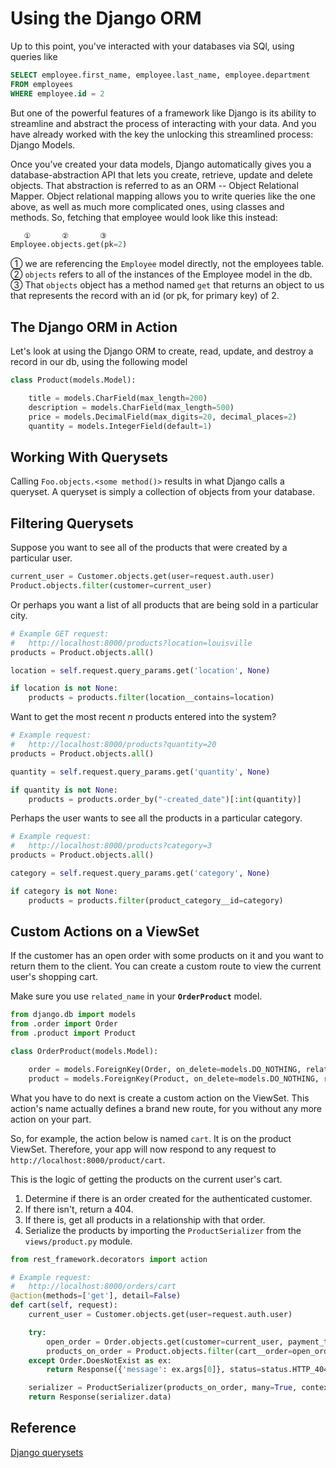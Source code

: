 # Using the Django ORM
Up to this point, you've interacted with your databases via SQl, using queries like
```sql
SELECT employee.first_name, employee.last_name, employee.department
FROM employees
WHERE employee.id = 2
```

But one of the powerful features of a framework like Django is its ability to streamline and abstract the process of interacting with your data. And you have already worked with the key the unlocking this streamlined process: Django Models.

Once you’ve created your data models, Django automatically gives you a database-abstraction API that lets you create, retrieve, update and delete objects. That abstraction is referred to as an ORM -- Object Relational Mapper. Object relational mapping allows you to write queries like the one above, as well as much more complicated ones, using classes and methods. So, fetching that employee would look like this instead:

```py
   ①       ②       ③
Employee.objects.get(pk=2)
```

① we are referencing the `Employee` model directly, not the employees table.  
② `objects` refers to all of the instances of the Employee model in the db.  
③ That `objects` object has a method named `get` that returns an object to us that represents the record with an id (or pk, for primary key) of 2.

## The Django ORM in Action
Let's look at using the Django ORM to create, read, update, and destroy a record in our db, using the following model

```py
class Product(models.Model):

    title = models.CharField(max_length=200)
    description = models.CharField(max_length=500)
    price = models.DecimalField(max_digits=20, decimal_places=2)
    quantity = models.IntegerField(default=1)
```
<!-- creating
  save vs create
deleting
  CASCADING
updating -->


## Working With Querysets
Calling `Foo.objects.<some method()>` results in what Django calls a queryset. A queryset is simply a collection of objects from your database.


## Filtering Querysets
Suppose you want to see all of the products that were created by a particular user.

```py
current_user = Customer.objects.get(user=request.auth.user)
Product.objects.filter(customer=current_user)
```

Or perhaps you want a list of all products that are being sold in a particular city.

```py
# Example GET request:
#   http://localhost:8000/products?location=louisville
products = Product.objects.all()

location = self.request.query_params.get('location', None)

if location is not None:
    products = products.filter(location__contains=location)
```

Want to get the most recent _n_ products entered into the system?

```py
# Example request:
#   http://localhost:8000/products?quantity=20
products = Product.objects.all()

quantity = self.request.query_params.get('quantity', None)

if quantity is not None:
    products = products.order_by("-created_date")[:int(quantity)]

```

Perhaps the user wants to see all the products in a particular category.

```py
# Example request:
#   http://localhost:8000/products?category=3
products = Product.objects.all()

category = self.request.query_params.get('category', None)

if category is not None:
    products = products.filter(product_category__id=category)
```

## Custom Actions on a ViewSet

If the customer has an open order with some products on it and you want to return them to the client. You can create a custom route to view the current user's shopping cart.

Make sure you use `related_name` in your **`OrderProduct`** model.

```py
from django.db import models
from .order import Order
from .product import Product

class OrderProduct(models.Model):

    order = models.ForeignKey(Order, on_delete=models.DO_NOTHING, related_name="cart")
    product = models.ForeignKey(Product, on_delete=models.DO_NOTHING, related_name="cart")
```

What you have to do next is create a custom action on the ViewSet. This action's name actually defines a brand new route, for you without any more action on your part.

So, for example, the action below is named `cart`. It is on the product ViewSet. Therefore, your app will now respond to any request to `http://localhost:8000/product/cart`.

This is the logic of getting the products on the current user's cart.

1. Determine if there is an order created for the authenticated customer.
1. If there isn't, return a 404.
1. If there is, get all products in a relationship with that order.
1. Serialize the products by importing the `ProductSerializer` from the `views/product.py` module.

```py
from rest_framework.decorators import action

# Example request:
#   http://localhost:8000/orders/cart
@action(methods=['get'], detail=False)
def cart(self, request):
    current_user = Customer.objects.get(user=request.auth.user)

    try:
        open_order = Order.objects.get(customer=current_user, payment_type=None)
        products_on_order = Product.objects.filter(cart__order=open_order)
    except Order.DoesNotExist as ex:
        return Response({'message': ex.args[0]}, status=status.HTTP_404_NOT_FOUND)

    serializer = ProductSerializer(products_on_order, many=True, context={'request': request})
    return Response(serializer.data)
```

## Reference
[Django querysets](https://docs.djangoproject.com/en/3.0/ref/models/querysets/#queryset-api)
